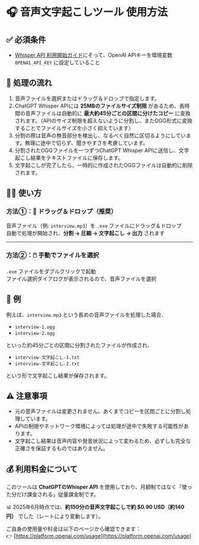 # 🎧 音声文字起こしツール 使用方法

## ✅ 必須条件

- [Whisper API 利用開始ガイド](https://github.com/aw-leigh/chatGPT-transcription/blob/master/WhisperAPISetupGuide.md)にそって、OpenAI APIキーを環境変数 `OPENAI_API_KEY` に設定していること

## 🔄 処理の流れ

1. 音声ファイルを選択またはドラッグ＆ドロップで指定します。
2. ChatGPT Whisper APIには **25MBのファイルサイズ制限** があるため、長時間の音声ファイルは自動的に **最大約45分ごとの区間に分けたコピー** に変換されます。（APIのサイズ制限を超えないように分割し、またOGG形式に変換することでファイルサイズを小さく抑えています）
3. 分割の際は音声の無音部分を検出し、なるべく自然に区切るようにしています。無理に途中で切らず、聞きやすさを考慮しています。
4. 分割されたOGGファイルを一つずつChatGPT Whisper APIに送信し、文字起こし結果をテキストファイルに保存します。
5. 文字起こしが完了したら、一時的に作成されたOGGファイルは自動的に削除されます。

## 🧑‍💻 使い方

### 方法①：🚀 ドラッグ＆ドロップ（推奨）
  
音声ファイル（例: `interview.mp3`）を `.exe` ファイルにドラッグ＆ドロップ  
自動で処理が開始され、**分割 → 圧縮 → 文字起こし → 出力** されます

---

### 方法②：🖱️ 手動でファイルを選択

`.exe` ファイルをダブルクリックで起動  
ファイル選択ダイアログが表示されるので、音声ファイルを選択

## 📄 例

例えば、`interview.mp3` という長めの音声ファイルを処理した場合、

- `interview-1.ogg`
- `interview-2.ogg`

といった約45分ごとの区間に分割されたファイルが作成され、

- `interview-文字起こし-1.txt`
- `interview-文字起こし-2.txt`

という形で文字起こし結果が保存されます。

## ⚠️ 注意事項

- 元の音声ファイルは変更されません。あくまでコピーを区間ごとに分割し処理しています。
- APIの制限やネットワーク環境によっては処理が途中で失敗する可能性があります。
- 文字起こし結果は音声内容や発音状況によって変わるため、必ずしも完全な正確さを保証するものではありません。

## 💰 利用料金について

このツールは **ChatGPTのWhisper API** を使用しており、月額制ではなく「使った分だけ課金される」従量課金制です。

📊 2025年6月時点では、**約150分の音声文字起こしで約 $0.90 USD（約140円）** でした（レートにより変動します）。

ご自身の使用量や料金は以下のページから確認できます：  
👉 [https://platform.openai.com/usage](https://platform.openai.com/usage)
